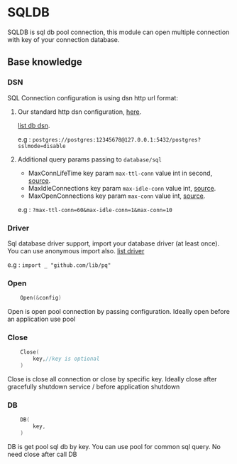 # SQLDB 

SQLDB is sql db pool connection, this module can open multiple connection with key of your connection database.

## Base knowledge

### DSN

SQL Connection configuration is using dsn http url format: 
1. Our standard http dsn configuration, [here](https://github.com/xo/dburl).
   
    [list db dsn](https://github.com/xo/dburl/blob/master/dburl.go#L51).

    e.g : `postgres://postgres:12345678@127.0.0.1:5432/postgres?sslmode=disable`
2. Additional query params passing to `database/sql`
   - MaxConnLifeTime key param `max-ttl-conn` value int in second, [source](https://golang.org/pkg/database/sql/#DB.SetConnMaxLifetime). 
   - MaxIdleConnections key param `max-idle-conn` value int, [source](https://golang.org/pkg/database/sql/#DB.SetMaxIdleConns).
   - MaxOpenConnections key param `max-conn` value int, [source](https://golang.org/pkg/database/sql/#DB.SetMaxOpenConns).
   
    e.g : `?max-ttl-conn=60&max-idle-conn=1&max-conn=10`
### Driver

 Sql database driver support, import your database driver (at least once). You can use anonymous import also.
 [list driver](https://github.com/xo/dburl/blob/master/dburl.go#L129)

e.g : `import _ "github.com/lib/pq"`

### Open

```go
    Open(&config)
```

Open is open pool connection by passing configuration.
Ideally open before an application use pool

### Close

```go
    Close(
        key,//key is optional
    )
```
Close is close all connection or close by specific key.
Ideally close after gracefully shutdown service / before application shutdown 

### DB

```go
    DB(
        key,
    )
```
DB is get pool sql db by key. You can use pool for common sql query.
No need close after call DB